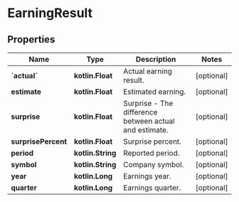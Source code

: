 
# EarningResult

## Properties
Name | Type | Description | Notes
------------ | ------------- | ------------- | -------------
**&#x60;actual&#x60;** | **kotlin.Float** | Actual earning result. |  [optional]
**estimate** | **kotlin.Float** | Estimated earning. |  [optional]
**surprise** | **kotlin.Float** | Surprise - The difference between actual and estimate. |  [optional]
**surprisePercent** | **kotlin.Float** | Surprise percent. |  [optional]
**period** | **kotlin.String** | Reported period. |  [optional]
**symbol** | **kotlin.String** | Company symbol. |  [optional]
**year** | **kotlin.Long** | Earnings year. |  [optional]
**quarter** | **kotlin.Long** | Earnings quarter. |  [optional]



